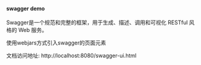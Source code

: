 #### swagger demo


Swagger是一个规范和完整的框架，用于生成、描述、调用和可视化 RESTful 风格的 Web 服务。

使用webjars方式引入swagger的页面元素

文档访问地址: http://localhost:8080/swagger-ui.html
